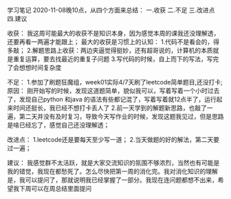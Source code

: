 学习笔记
2020-11-08晚10点，从四个方面来总结：
一.收获
二.不足
三.改进点
四.建议

收获：
我这周可能最大的收获不是知识本身，因为感觉本周的课我还没理解透，还要再看一两遍才能跟上；
最大的收获是习惯上的认知：
1.代码不是看会的，得多敲；
2.解题思路上收获：两边夹逼觉得挺妙，还有超哥说的，计算机的本质就是重复运算，要去找最近的重复子问题
3.写代码的时候，自上而下的写法，写完了会想想时间复杂度

不足：
1.参加了刷题狂魔组，week01实际4/7天刷了leetcode简单题目,还没打卡;
原因：
刚开始写的时候，发现这道题简单，貌似我可以，写着写着一个小时过去了，发现自己python 和java 的语法有些都记混了，写着写着就12点半了，运行起来时间还挺长，我已经不想打卡丢人了
2.前一天学到的解题新思路，也敲了一遍，第二天并没有及时复习，导致今天写作业的时候，发现这题我见过，但是思路是啥已经忘了，感觉自己还没理解透；

改进点：
1.leetcode还是要每天至少写一道；
2.当天做题的好的解法，第二天要过一遍；

建议：
我感觉群不太活跃，就是大家交流知识的氛围不够浓烈，当然也有可能是我的错觉，我现在都愁死了。怎么尽快把第一周的消化完。我对消化知识的理解是，我可以提问了，那就说明我已经掌握了一部分。我现在连问题都想不出来，希望我下周可以在周总结里面提问
